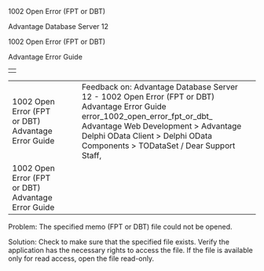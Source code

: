 1002 Open Error (FPT or DBT)




Advantage Database Server 12  

1002 Open Error (FPT or DBT)

Advantage Error Guide

|  |
| --- |
|  |

|  |  |  |  |  |
| --- | --- | --- | --- | --- |
| 1002 Open Error (FPT or DBT)  Advantage Error Guide |  |  | Feedback on: Advantage Database Server 12 - 1002 Open Error (FPT or DBT) Advantage Error Guide error\_1002\_open\_error\_fpt\_or\_dbt\_ Advantage Web Development > Advantage Delphi OData Client > Delphi OData Components > TODataSet / Dear Support Staff, |  |
| 1002 Open Error (FPT or DBT)  Advantage Error Guide |  |  |  |  |

Problem: The specified memo (FPT or DBT) file could not be opened.

Solution: Check to make sure that the specified file exists. Verify the application has the necessary rights to access the file. If the file is available only for read access, open the file read-only.